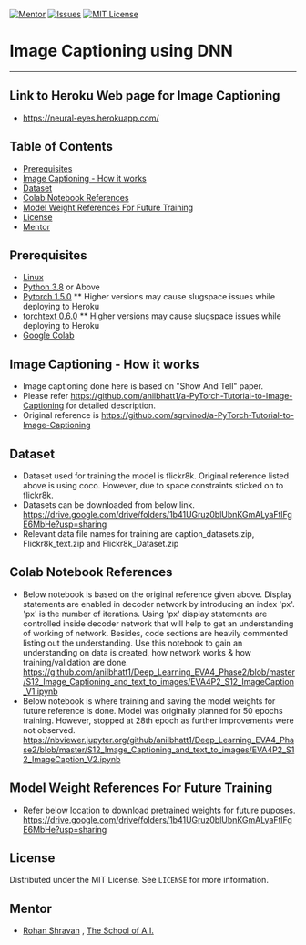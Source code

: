 <!-- PROJECT SHIELDS -->
<!--
*** I'm using markdown "reference style" links for readability.
*** Reference links are enclosed in brackets [ ] instead of parentheses ( ).
*** See the bottom of this document for the declaration of the reference variables
*** for contributors-url, forks-url, etc. This is an optional, concise syntax you may use.
*** https://www.markdownguide.org/basic-syntax/#reference-style-links
-->
[![Mentor][mentor-shield]][mentor-url]
[![Issues][issues-shield]][issues-url]
[![MIT License][license-shield]][license-url]

# Image Captioning using DNN
________

## Link to Heroku Web page for Image Captioning
- https://neural-eyes.herokuapp.com/

<!-- TABLE OF CONTENTS -->
## Table of Contents

* [Prerequisites](#prerequisites)
* [Image Captioning - How it works](#Image-Captioning-Working)
* [Dataset](#Dataset)
* [Colab Notebook References](#Colab-Notebook-References)
* [Model Weight References For Future Training](#Model-Weight-References-For-Future-Training)
* [License](#license)
* [Mentor](#mentor)

## Prerequisites

* [Linux](https://www.tutorialspoint.com/ubuntu/index.htm)
* [Python 3.8](https://www.python.org/downloads/) or Above
* [Pytorch 1.5.0](https://pytorch.org/) ** Higher versions may cause slugspace issues while deploying to Heroku 
* [torchtext 0.6.0](https://pytorch.org/docs/stable/torchvision/index.html) ** Higher versions may cause slugspace  issues while deploying to Heroku
* [Google Colab](https://colab.research.google.com/)

<!-- Image-Captioning-Working-->
## Image Captioning - How it works
- Image captioning done here is based on "Show And Tell" paper.
- Please refer https://github.com/anilbhatt1/a-PyTorch-Tutorial-to-Image-Captioning for detailed description.
- Original reference is https://github.com/sgrvinod/a-PyTorch-Tutorial-to-Image-Captioning

<!-- Dataset -->
## Dataset
- Dataset used for training the model is flickr8k. Original reference listed above is using coco. However, due to space constraints sticked on to flickr8k.
- Datasets can be downloaded from below link.
https://drive.google.com/drive/folders/1b41UGruz0blUbnKGmALyaFtlFgE6MbHe?usp=sharing
- Relevant data file names for training are caption_datasets.zip, Flickr8k_text.zip and Flickr8k_Dataset.zip

<!-- Colab-Notebook-References -->
## Colab Notebook References
- Below notebook is based on the original reference given above. Display statements are enabled in decoder network by introducing an index 'px'. 'px' is the number of iterations. Using 'px' display statements are controlled inside decoder network that will help to get an understanding of working of network. Besides, code sections are heavily commented listing out the understanding. Use this notebook to gain an understanding on data is created, how network works & how training/validation are done.
https://github.com/anilbhatt1/Deep_Learning_EVA4_Phase2/blob/master/S12_Image_Captioning_and_text_to_images/EVA4P2_S12_ImageCaption_V1.ipynb
- Below notebook is where training and saving the model weights for future reference is done. Model was originally planned for 50 epochs training. However, stopped at 28th epoch as further improvements were not observed.
https://nbviewer.jupyter.org/github/anilbhatt1/Deep_Learning_EVA4_Phase2/blob/master/S12_Image_Captioning_and_text_to_images/EVA4P2_S12_ImageCaption_V2.ipynb

<!-- Model-Weight-References-For-Future-Training -->
## Model Weight References For Future Training
- Refer below location to download pretrained weights for future puposes. 
https://drive.google.com/drive/folders/1b41UGruz0blUbnKGmALyaFtlFgE6MbHe?usp=sharing

<!-- LICENSE -->
## License

Distributed under the MIT License. See `LICENSE` for more information.

<!-- MENTOR -->
## Mentor

* [Rohan Shravan](https://www.linkedin.com/in/rohanshravan/) , [The School of A.I.](https://theschoolof.ai/)

<!-- MARKDOWN LINKS & IMAGES -->
<!-- https://www.markdownguide.org/basic-syntax/#reference-style-links -->
[mentor-shield]: https://img.shields.io/badge/Mentor-mentor-yellowgreen
[mentor-url]: https://www.linkedin.com/in/rohanshravan/
[forks-shield]: https://img.shields.io/github/forks/othneildrew/Best-README-Template.svg?style=flat-square
[forks-url]: https://github.com/othneildrew/Best-README-Template/network/members
[stars-shield]: https://img.shields.io/github/stars/othneildrew/Best-README-Template.svg?style=flat-square
[stars-url]: https://github.com/othneildrew/Best-README-Template/stargazers
[issues-shield]: https://img.shields.io/github/issues/othneildrew/Best-README-Template.svg?style=flat-square
[issues-url]: https://github.com/othneildrew/Best-README-Template/issues
[license-shield]: https://img.shields.io/github/license/othneildrew/Best-README-Template.svg?style=flat-square
[license-url]: https://github.com/anilbhatt1/Deep_Learning_EVA4_Phase2/blob/master/LICENSE.txt
[linkedin-shield]: https://img.shields.io/badge/-LinkedIn-black.svg?style=flat-square&logo=linkedin&colorB=555



